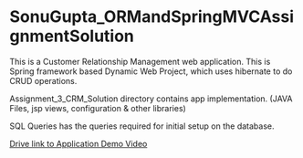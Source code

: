 # SonuGupta_ORMandSpringMVCAssignmentSolution

This is a Customer Relationship Management web application.
This is Spring framework based Dynamic Web Project, which uses hibernate to do CRUD operations.

Assignment_3_CRM_Solution directory contains app implementation. (JAVA Files, jsp views, configuration & other libraries)

SQL Queries has the queries required for initial setup on the database.

[Drive link to Application Demo Video](https://drive.google.com/file/d/1CICcU_sgVube4O0ib-65tfyi4Z18NaOv/view?usp=sharing)

